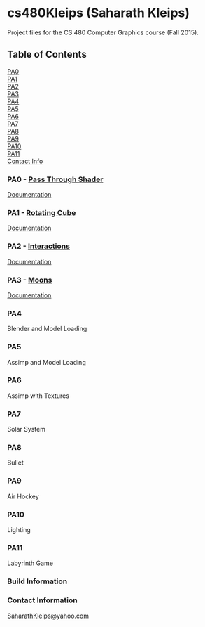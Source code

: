 # cs480Kleips (Saharath Kleips)
Project files for the CS 480 Computer Graphics course (Fall 2015).

## Table of Contents
[PA0](https://github.com/Zarol/cs480Kleips#pa0-pass-through-shader)  
[PA1](https://github.com/Zarol/cs480Kleips#pa1-rotating-cube)  
[PA2](https://github.com/Zarol/cs480Kleips#pa2-interactions)  
[PA3](https://github.com/Zarol/cs480Kleips#pa3-moons)  
[PA4](https://github.com/Zarol/cs480Kleips#pa4)  
[PA5](https://github.com/Zarol/cs480Kleips#pa5)  
[PA6](https://github.com/Zarol/cs480Kleips#pa6)  
[PA7](https://github.com/Zarol/cs480Kleips#pa7)  
[PA8](https://github.com/Zarol/cs480Kleips#pa8)  
[PA9](https://github.com/Zarol/cs480Kleips#pa9)  
[PA10](https://github.com/Zarol/cs480Kleips#pa10)  
[PA11](https://github.com/Zarol/cs480Kleips#pa11)  
[Contact Info](https://github.com/Zarol/cs480Kleips#contact-information)  

### PA0 - [Pass Through Shader](https://github.com/Zarol/cs480Kleips/tree/master/PA0)
[Documentation](PA0/README.md)

### PA1 - [Rotating Cube](https://github.com/Zarol/cs480Kleips/tree/master/PA1)
[Documentation](PA1/README.md)

### PA2 - [Interactions](https://github.com/Zarol/cs480Kleips/tree/master/PA2)
[Documentation](PA2/README.md)

### PA3 - [Moons](https://github.com/Zarol/cs480Kleips/tree/master/PA3)
[Documentation](PA3/README.md)

### PA4
Blender and Model Loading

### PA5
Assimp and Model Loading

### PA6
Assimp with Textures

### PA7
Solar System

### PA8
Bullet

### PA9
Air Hockey

### PA10
Lighting

### PA11
Labyrinth Game

### Build Information


### Contact Information
SaharathKleips@yahoo.com